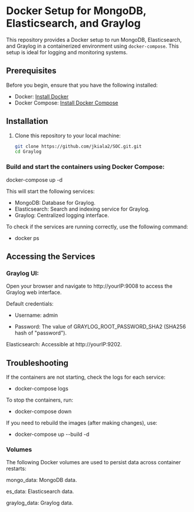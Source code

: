 # Docker Setup for MongoDB, Elasticsearch, and Graylog

This repository provides a Docker setup to run MongoDB, Elasticsearch, and Graylog in a containerized environment using `docker-compose`. This setup is ideal for logging and monitoring systems.

## Prerequisites

Before you begin, ensure that you have the following installed:

- Docker: [Install Docker](https://docs.docker.com/get-docker/)
- Docker Compose: [Install Docker Compose](https://docs.docker.com/compose/install/)

## Installation

1. Clone this repository to your local machine:
   ```bash
   git clone https://github.com/jkiala2/SOC.git.git
   cd Graylog

### Build and start the containers using Docker Compose:

docker-compose up -d

This will start the following services:

- MongoDB: Database for Graylog.
- Elasticsearch: Search and indexing service for Graylog.
- Graylog: Centralized logging interface.

To check if the services are running correctly, use the following command:

- docker ps 

## Accessing the Services
### Graylog UI: 
Open your browser and navigate to http://yourIP:9008 to access the Graylog web interface.

Default credentials:

- Username: admin

- Password: The value of GRAYLOG_ROOT_PASSWORD_SHA2 (SHA256 hash of "password").

Elasticsearch: Accessible at http://yourIP:9202.

## Troubleshooting
If the containers are not starting, check the logs for each service:

- docker-compose logs <service-name>

To stop the containers, run:

- docker-compose down

If you need to rebuild the images (after making changes), use:

- docker-compose up --build -d

### Volumes
The following Docker volumes are used to persist data across container restarts:

mongo_data: MongoDB data.

es_data: Elasticsearch data.

graylog_data: Graylog data.
